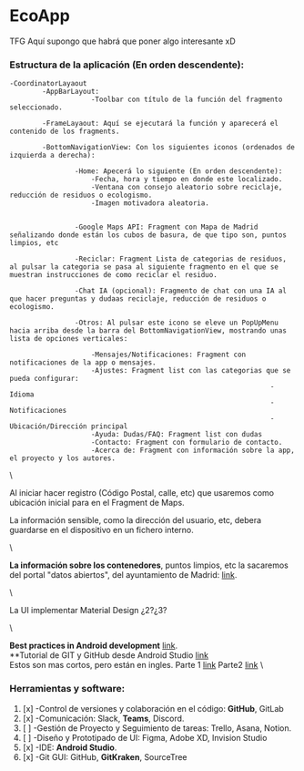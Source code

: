 # EcoApp
TFG
Aquí supongo que habrá que poner algo interesante xD


### Estructura de la aplicación (En orden descendente):

    -CoordinatorLayaout
    		-AppBarLayout:
    					-Toolbar con título de la función del fragmento seleccionado.

			-FrameLayaout: Aquí se ejecutará la función y aparecerá el contenido de los fragments.

			-BottomNavigationView: Con los siguientes iconos (ordenados de izquierda a derecha):
	
					-Home: Apecerá lo siguiente (En orden descendente):
					 	-Fecha, hora y tiempo en donde este localizado.
						-Ventana con consejo aleatorio sobre reciclaje, reducción de residuos o ecologismo.
						-Imagen motivadora aleatoria.
	

					-Google Maps API: Fragment con Mapa de Madrid señalizando donde están los cubos de basura, de que tipo son, puntos limpios, etc

					-Reciclar: Fragment Lista de categorias de residuos, al pulsar la categoria se pasa al siguiente fragmento en el que se muestran instrucciones de como reciclar el residuo.

					-Chat IA (opcional): Fragmento de chat con una IA al que hacer preguntas y dudaas reciclaje, reducción de residuos o ecologismo.

					-Otros: Al pulsar este icono se eleve un PopUpMenu hacia arriba desde la barra del BottomNavigationView, mostrando unas lista de opciones verticales:

						-Mensajes/Notificaciones: Fragment con notificaciones de la app o mensajes.
						-Ajustes: Fragment list con las categorias que se pueda configurar:
																	-Idioma
																	-Notificaciones
																	-Ubicación/Dirección principal
						-Ayuda: Dudas/FAQ: Fragment list con dudas
						-Contacto: Fragment con formulario de contacto.
						-Acerca de: Fragment con información sobre la app, el proyecto y los autores.

\

Al iniciar hacer registro (Código Postal, calle, etc) que usaremos como ubicación inicial para en el Fragment de Maps.

La información sensible, como la dirección del usuario, etc, debera guardarse en el dispositivo en un fichero interno.

\

**La información sobre los contenedores**, puntos limpios, etc la sacaremos del portal "datos abiertos", del ayuntamiento de Madrid: [link](https://datos.madrid.es/portal/site/egob/menuitem.c05c1f754a33a9fbe4b2e4b284f1a5a0/?vgnextoid=38ed95bac1ba6610VgnVCM1000001d4a900aRCRD&vgnextchannel=374512b9ace9f310VgnVCM100000171f5a0aRCRD&vgnextfmt=default).

\

La UI implementar Material Design ¿2?¿3?

\

**Best practices in Android development** [link](https://github.com/futurice/android-best-practices/blob/master/README.md).
\
**Tutorial de GIT y GitHub desde Android Studio [link](https://www.youtube.com/watch?v=-q4uBF-vk4Q)
\
Estos son mas cortos, pero están en ingles. Parte 1 [link](https://www.youtube.com/watch?v=hMYM-_t_Go4)
Parte2 [link](https://www.youtube.com/watch?v=-q4uBF-vk4Q)
\

### Herramientas y software:

1. [x] -Control de versiones y colaboración en el código: **GitHub**, GitLab
2. [x] -Comunicación: Slack, **Teams**, Discord.
3. [ ] -Gestión de Proyecto y Seguimiento de tareas: Trello, Asana, Notion.
4. [ ] -Diseño y Prototipado de UI: Figma, Adobe XD, Invision Studio
5. [x] -IDE: **Android Studio**.
6. [x] -Git GUI: GitHub, **GitKraken**, SourceTree
